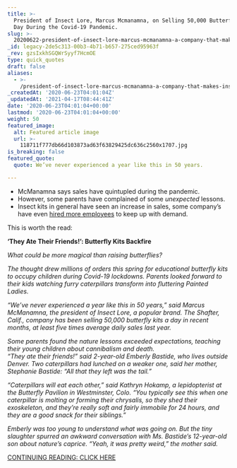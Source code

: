 ```yaml
---
title: >-
  President of Insect Lore, Marcus Mcmanamna, on Selling 50,000 Butterfly Kits a
  Day During the Covid-19 Pandemic.
slug: >-
  20200622-president-of-insect-lore-marcus-mcmanamna-a-company-that-makes-insect-kits-selling-50000-a-day-during-the-covid-19-pandemic
_id: legacy-2de5c313-00b3-4b71-b657-275ced95963f
_rev: gzsIxkhSGQWrSyyf7HcmOE
type: quick_quotes
draft: false
aliases:
  - >-
    /president-of-insect-lore-marcus-mcmanamna-a-company-that-makes-insect-kits-selling-50000-a-day-during-the-covid-19-pandemic/
_createdAt: '2020-06-23T04:01:04Z'
_updatedAt: '2021-04-17T08:44:41Z'
date: '2020-06-23T04:01:04+00:00'
lastmod: '2020-06-23T04:01:04+00:00'
weight: 50
featured_image:
  alt: Featured article image
  url: >-
    118711f777db66d103873ad63f63829425dc636c2560x1707.jpg
is_breaking: false
featured_quote:
  quote: We’ve never experienced a year like this in 50 years.

---
```

* McManamna says sales have quintupled during the pandemic.
* However, some parents have complained of some *unexpected* lessons.
* Insect kits in general have seen an increase in sales, some company’s have even [hired more employees](https://www.nytimes.com/2020/05/26/realestate/coronavirus-caterpillar-kits-butterfly.html) to keep up with demand.

This is worth the read:

**‘They Ate Their Friends!’: Butterfly Kits Backfire**

_What could be more magical than raising butterflies?_

_The thought drew millions of orders this spring for educational butterfly kits to occupy children during Covid-19 lockdowns. Parents looked forward to their kids watching furry caterpillars transform into fluttering Painted Ladies._

_“We’ve never experienced a year like this in 50 years,” said Marcus McManamna, the president of Insect Lore, a popular brand. The Shafter, Calif., company has been selling 50,000 butterfly kits a day in recent months, at least five times average daily sales last year._

_Some parents found the nature lessons exceeded expectations, teaching their young children about cannibalism and death._  
_“They ate their friends!” said 2-year-old Emberly Bastide, who lives outside Denver. Two caterpillars had lunched on a weaker one, said her mother, Stephanie Bastide: “All that they left was the tail.”_

_“Caterpillars will eat each other,” said Kathryn Hokamp, a lepidopterist at the Butterfly Pavilion in Westminster, Colo. “You typically see this when one caterpillar is molting or forming their chrysalis, so they shed their exoskeleton, and they’re really soft and fairly immobile for 24 hours, and they are a good snack for their siblings.”_

_Emberly was too young to understand what was going on. But the tiny slaughter spurred an awkward conversation with Ms. Bastide’s 12-year-old son about nature’s caprice. “Yeah, it was pretty weird,” the mother said._

[CONTINUING READING: CLICK HERE](https://www.wsj.com/articles/they-ate-their-friends-butterfly-kits-backfire-11592838980?mod=hp_featst_pos5)